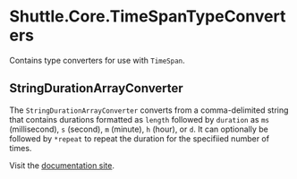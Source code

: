 # Shuttle.Core.TimeSpanTypeConverters

Contains type converters for use with `TimeSpan`.

## StringDurationArrayConverter

The `StringDurationArrayConverter` converts from a comma-delimited string that contains durations formatted as `length` followed by `duration` as `ms` (millisecond), `s` (second), `m` (minute), `h` (hour), or `d`.  It can optionally be followed by `*repeat` to repeat the duration for the specifiied number of times.

Visit the [documentation site](http://shuttle.github.io/shuttle-core/).